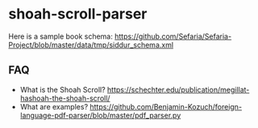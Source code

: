 # shoah-scroll-parser



Here is a sample book schema:
https://github.com/Sefaria/Sefaria-Project/blob/master/data/tmp/siddur_schema.xml


## FAQ
* What is the Shoah Scroll?
  https://schechter.edu/publication/megillat-hashoah-the-shoah-scroll/
* What are examples?
  https://github.com/Benjamin-Kozuch/foreign-language-pdf-parser/blob/master/pdf_parser.py
